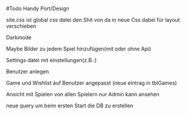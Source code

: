 ﻿#Todo
 Handy Port/Design

 site.css ist global css datei den Shit von da in neue Css dabei für layout verschieben

 Darkmode

 Maybe Bilder zu jedem Spiel hinzufügen(mit oder ohne Api)

 Settings datei mit einstellungen(z.B.:)

 Benutzer anlegen

 Game und Wishlist áuf Benutzer angepasst (neue eintrag in tblGames)

 Ansicht mit Spielen von allen Spielern nur Admin kann ansehen

 neue query um beim ersten Start die DB zu erstellen